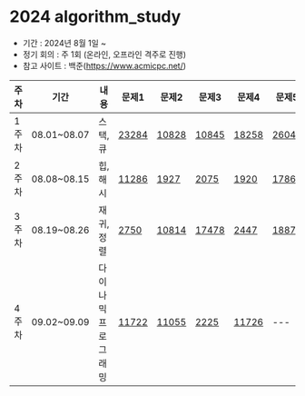 # 2024 algorithm_study

- 기간 : 2024년 8월 1일 ~   
- 정기 회의 : 주 1회 (온라인, 오프라인 격주로 진행)   
- 참고 사이트 : 백준(https://www.acmicpc.net/)

  
|주차|기간|내용|문제1|문제2|문제3|문제4|문제5|
|------|---|---|---|---|---|---|---|
|1주차|08.01~08.07|스택, 큐|[23284](https://www.acmicpc.net/problem/23284)|[10828](https://www.acmicpc.net/problem/10828)|[10845](https://www.acmicpc.net/problem/10845)|[18258](https://www.acmicpc.net/problem/18258)|[26042](https://www.acmicpc.net/problem/26042)|
|2주차|08.08~08.15|힙, 해시|[11286](https://www.acmicpc.net/problem/11286)|[1927](https://www.acmicpc.net/problem/1927)|[2075](https://www.acmicpc.net/problem/2075)|[1920](https://www.acmicpc.net/problem/1920)|[1786](https://www.acmicpc.net/problem/1786)
|3주차|08.19~08.26|재귀, 정렬|[2750](https://www.acmicpc.net/problem/2750)|[10814](https://www.acmicpc.net/problem/10814)|[17478](https://www.acmicpc.net/problem/17478)|[2447](https://www.acmicpc.net/problem/2447)|[18870](https://www.acmicpc.net/problem/18870)|
|4주차|09.02~09.09|다이나믹 프로그래밍|[11722](https://www.acmicpc.net/problem/11722)|[11055](https://www.acmicpc.net/problem/11055)|[2225](https://www.acmicpc.net/problem/2225)|[11726](https://www.acmicpc.net/problem/11726)|---|
